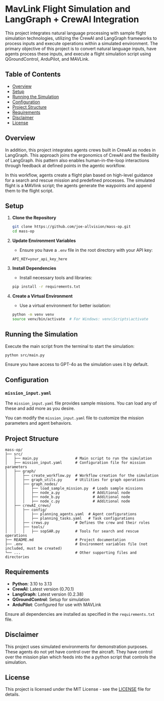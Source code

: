 # MavLink Flight Simulation and LangGraph + CrewAI Integration

This project integrates natural language processing with sample flight simulation technologies, utilizing the CrewAI and LangGraph frameworks to process inputs and execute operations within a simulated environment. The primary objective of this project is to convert natural language inputs, have agents process these inputs, and execute a flight simulation script using QGroundControl, ArduPilot, and MAVLink.

## Table of Contents
- [Overview](#overview)
- [Setup](#setup)
- [Running the Simulation](#running-the-simulation)
- [Configuration](#configuration)
- [Project Structure](#project-structure)
- [Requirements](#requirements)
- [Disclaimer](#disclaimer)
- [License](#license)

## Overview

In addition, this project integrates agents crews built in CrewAI as nodes in LangGraph. This approach joins the ergonomics of CrewAI and the flexibility of LangGraph. Ihis pattern also enables human-in-the-loop interactions through feedback at defined points in the agentic workflow.

In this workflow, agents create a flight plan based on high-level guidance for a search and rescue mission and predefined processes. The simulated flight is a MAVlink script; the agents generate the waypoints and append them to the flight script. 

## Setup

1. **Clone the Repository**
   ```bash
   git clone https://github.com/joe-allvision/mass-op.git
   cd mass-op
   ```

2. **Update Environment Variables**
   - Ensure you have a `.env` file in the root directory with your API key:
   ```
   API_KEY=your_api_key_here
   ```

3. **Install Dependencies**
   - Install necessary tools and libraries:
   ```bash
   pip install -r requirements.txt
   ```

4. **Create a Virtual Environment**
   - Use a virtual environment for better isolation:
   ```bash
   python -m venv venv
   source venv/bin/activate  # For Windows: venv\Scripts\activate
   ```

## Running the Simulation

Execute the main script from the terminal to start the simulation:

```bash
python src/main.py
```

Ensure you have access to GPT-4o as the simulation uses it by default.

## Configuration

### `mission_input.yaml`

The `mission_input.yaml` file provides sample missions. You can load any of these and add more as you desire.

You can modify the `mission_input.yaml` file to customize the mission parameters and agent behaviors.

## Project Structure

```
mass-op/
├── src/
│   ├── main.py                 # Main script to run the simulation
│   ├── mission_input.yaml      # Configuration file for mission parameters
│   ├── graph/
│   │   ├── create_workflow.py  # Workflow creation for the simulation
│   │   ├── graph_utils.py      # Utilities for graph operations
│   │   ├── graph_nodes/
│   │   │   ├── load_sample_mission.py  # Loads sample missions
│   │   │   ├── node_a.py               # Additional node
│   │   │   ├── node_b.py               # Additional node
│   │   │   ├── node_c.py               # Additional node
│   ├── crewAI_crews/
│   │   ├── config/
│   │   │   ├── planning_agents.yaml  # Agent configurations
│   │   │   ├── planning_tasks.yaml   # Task configurations
│   │   ├── crews.py            # Defines the crew and their roles
│   │   ├── tools/
│   │   │   ├── sopSAR.py       # Tools for search and rescue operations
├── README.md                   # Project documentation
├── .env                        # Environment variables file (not included, must be created)
└── ...                         # Other supporting files and directories
```

## Requirements

- **Python**: 3.10 to 3.13
- **CrewAI**: Latest version (0.70.1)
- **LangGraph**: Latest version (0.2.38)
- **QGroundControl**: Setup for simulation
- **ArduPilot**: Configured for use with MAVLink

Ensure all dependencies are installed as specified in the `requirements.txt` file.

## Disclaimer

This project uses simulated environments for demonstration purposes. These agents do not yet have control over the aircraft. They have control over the mission plan which feeds into the a python script that controls the simulation.


## License

This project is licensed under the MIT License - see the [LICENSE](LICENSE) file for details.
